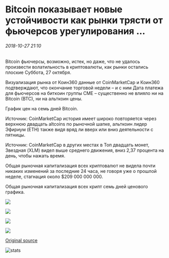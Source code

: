 # Bitcoin показывает новые устойчивости как рынки трясти от фьючерсов урегулирования ...

###### 2018-10-27 21:10

Bitcoin фьючерсы, возможно, истек, но даже, что не удалось произвести волатильность в криптовалюты, как рынки остались плоские Суббота, 27 октября.

Визуализация рынка от Коин360 данные от CoinMarketCap и Коин360 подтверждают, что окончание торговой недели – и с ним Дата платежа для фьючерсов на биткоин группы CME – существенно не влияло ни на Bitcoin (BTC), ни на альткоин цены.

График цен на семь дней Bitcoin.

Источник: CoinMarketCap история имеет широко повторяется через верхнюю двадцать altcoins по рыночной шапке, альткоин лидер Эфириум (ETH) также видя вряд ли вверх или вниз деятельности с пятницы.

Источник: CoinMarketCap в других местах в Топ двадцать монет, Звездная (XLM) видел выше среднего движения, вниз 2,37 процента на день, чтобы нажать время.

Общая рыночная капитализация всех криптовалют не видела почти никаких изменений за последние 24 часа, не говоря уже о прошлой неделе, стагнация около $209 000 000 000.

Общая рыночная капитализация всех крипт семь дней ценового графика.

![](https://s3.cointelegraph.com/storage/uploads/view/da2356790932369cd3140f098374733f.png)

![](https://s3.cointelegraph.com/storage/uploads/view/6b56f58e1d658b3e30167b1275346a78.png)

![](https://s3.cointelegraph.com/storage/uploads/view/a5433b99f6ae8b7c2f1c45522bad0e73.png)

![](https://s3.cointelegraph.com/storage/uploads/view/d43df3526da6caf3647ce1752edf13b9.png)

[Original source](https://cointelegraph.com/news/bitcoin-shows-new-resilience-as-markets-shake-off-futures-settlement)

![stats](https://c.statcounter.com/11760860/0/a89fa40b/1/ "stats")